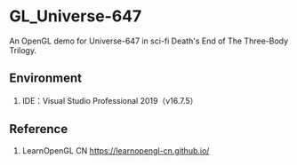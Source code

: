 # GL_Universe-647
An OpenGL demo for Universe-647 in sci-fi Death's End of The Three-Body Trilogy.

## Environment
1. IDE：Visual Studio Professional 2019（v16.7.5）

## Reference
1. LearnOpenGL CN https://learnopengl-cn.github.io/